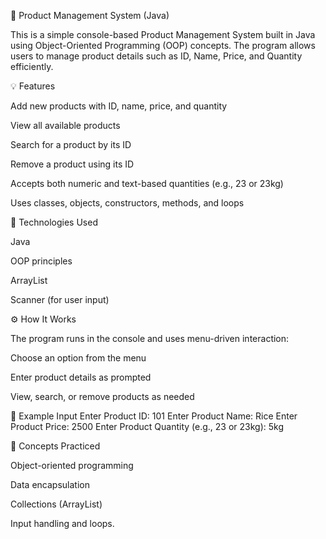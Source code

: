 🛒 Product Management System (Java)

This is a simple console-based Product Management System built in Java using Object-Oriented Programming (OOP) concepts.
The program allows users to manage product details such as ID, Name, Price, and Quantity efficiently.

💡 Features

Add new products with ID, name, price, and quantity

View all available products

Search for a product by its ID

Remove a product using its ID

Accepts both numeric and text-based quantities (e.g., 23 or 23kg)

Uses classes, objects, constructors, methods, and loops

🧩 Technologies Used

Java

OOP principles

ArrayList

Scanner (for user input)

⚙️ How It Works

The program runs in the console and uses menu-driven interaction:

Choose an option from the menu

Enter product details as prompted

View, search, or remove products as needed

📂 Example Input
Enter Product ID: 101
Enter Product Name: Rice
Enter Product Price: 2500
Enter Product Quantity (e.g., 23 or 23kg): 5kg

🧠 Concepts Practiced

Object-oriented programming

Data encapsulation

Collections (ArrayList)

Input handling and loops.
